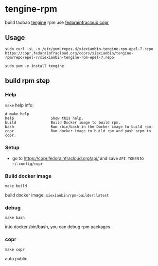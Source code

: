 # tengine-rpm

build taobao [tengine](https://tengine.taobao.org) rpm use [fedorainfracloud copr](https://copr.fedorainfracloud.org/coprs/xiexianbin/tengine-rpm/)

## Usage

```
sudo curl -sL -o /etc/yum.repos.d/xiexianbin-tengine-rpm-epel-7.repo https://copr.fedorainfracloud.org/coprs/xiexianbin/tengine-rpm/repo/epel-7/xiexianbin-tengine-rpm-epel-7.repo

sudo yum -y install tengine
```

## build rpm step

### Help

`make` help info:

```
# make help
help                 Show this help.
build                Build Docker image to build rpm.
bash                 Run /bin/bash in the Docker image to build rpm.
copr                 Run docker image to build rpm and push srpm to copr.
```

### Setup

- go to https://copr.fedorainfracloud.org/api/ and save `API TOKEN` to `~/.config/copr`

### Build docker image

```
make build
```

build docker image: `xiexianbin/rpm-builder:latest`

### debug

```
make bash
```

into docker /bin/bash, you can debug rpm packages

### copr

```
make copr
```

auto public 
